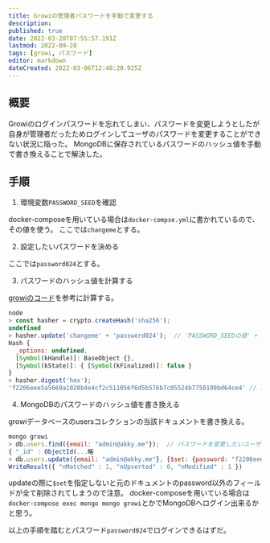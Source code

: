 ```yaml
---
title: Growiの管理者パスワードを手動で変更する
description: 
published: true
date: 2022-03-28T07:55:57.191Z
lastmod: 2022-09-28
tags: [growi, パスワード]
editor: markdown
dateCreated: 2022-03-06T12:48:20.925Z
---
```


## 概要
Growiのログインパスワードを忘れてしまい、パスワードを変更しようとしたが自身が管理者だったためログインしてユーザのパスワードを変更することができない状況に陥った。
MongoDBに保存されているパスワードのハッシュ値を手動で書き換えることで解決した。

## 手順
1. 環境変数`PASSWORD_SEED`を確認

docker-composeを用いている場合は`docker-compse.yml`に書かれているので、その値を使う。
ここでは`changeme`とする。

2. 設定したいパスワードを決める

ここでは`password024`とする。

3. パスワードのハッシュ値を計算する

[growiのコード](https://github.com/weseek/growi/blob/60b9769b3a8081ce0567eba54223771f13028450/packages/app/src/server/models/user.js#L131)を参考に計算する。
```js
node
> const hasher = crypto.createHash('sha256');
undefined
> hasher.update('changeme' + 'password024');  // 'PASSWORD_SEEDの値' + '設定したいパスワード'
Hash {
  _options: undefined,
  [Symbol(kHandle)]: BaseObject {},
  [Symbol(kState)]: { [Symbol(kFinalized)]: false }
}
> hasher.digest('hex');
'f2206eee5a5669a1028b4e4cf2c511056f6d5b576b7c05524b7750199bd64ce4' // パスワードのハッシュ値
```

4. MongoDBのパスワードのハッシュ値を書き換える

growiデータベースのusersコレクションの当該ドキュメントを書き換える。
```js
mongo growi
> db.users.find({email: "admin@akky.me"});  // パスワードを変更したいユーザのメールアドレスを指定
{ "_id" : ObjectId(...略
> db.users.update({email: "admin@akky.me"}, {$set: {password: "f2206eee5a5669a1028b4e4cf2c511056f6d5b576b7c05524b7750199bd64ce4"}});  // 変更する
WriteResult({ "nMatched" : 1, "nUpserted" : 0, "nModified" : 1 })
```

updateの際に`$set`を指定しないと元のドキュメントのpassword以外のフィールドが全て削除されてしまうので注意。
docker-composeを用いている場合は`docker-compose exec mongo mongo growi`とかでMongoDBへログイン出来るかと思う。

以上の手順を踏むとパスワード`password024`でログインできるはずだ。
